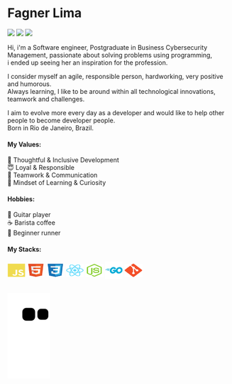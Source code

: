 # Fagner Lima

 <a href="https://instagram.com/nagref.jpeg" target="_blank"><img src="https://img.shields.io/badge/-Instagram-%23E4405F?style=for-the-badge&logo=instagram&logoColor=white"></a>
 <a href="https://www.linkedin.com/in/fagnerrlima" target="_blank"><img src="https://img.shields.io/badge/-LinkedIn-%230077B5?style=for-the-badge&logo=linkedin&logoColor=white"></a> 
 <a href="https://devfagnerlima.com" target="_blank"><img src="https://img.shields.io/badge/Site-8A2BE2?&style=for-the-badge&logo=vsco&logoColor=white"></a> 

Hi, i'm a Software engineer,
Postgraduate in Business
Cybersecurity Management,
passionate about solving problems
using programming,<br>
i ended up seeing her
an inspiration for the profession.

I consider myself an agile,
responsible person, hardworking,
very positive and humorous.<br>
Always learning, I like to be around
within all technological innovations,
teamwork and challenges.<br>

I aim to evolve more every day
as a developer and would like to help
other people to become developer people.<br>
Born in Rio de Janeiro, Brazil.


<!-- <img src="https://github.com/demartini/demartini/blob/master/code.gif" width="15%"> -->

#### My Values:

🧠 Thoughtful & Inclusive Development <br/>
😇 Loyal & Responsible<br>
💬 Teamwork & Communication <br/>
🔮 Mindset of Learning & Curiosity

#### Hobbies: 

🎸 Guitar player <br/> 
☕ Barista coffee <br/>
🏃 Beginner runner 

#### My Stacks:


<div>
  <img align="center" alt="Nagref-Js" height="30" width="40" src="https://raw.githubusercontent.com/devicons/devicon/master/icons/javascript/javascript-plain.svg">
  <img align="center" alt="Nagref-HTML" height="30" width="40" src="https://raw.githubusercontent.com/devicons/devicon/master/icons/html5/html5-original.svg">
  <img align="center" alt="Nagref-CSS" height="30" width="40" src="https://raw.githubusercontent.com/devicons/devicon/master/icons/css3/css3-original.svg">
  <img align="center" alt="Nagref-React" height="30" width="40" src="https://raw.githubusercontent.com/devicons/devicon/master/icons/react/react-original.svg">
  <img align="center" alt="Nagref-NodeJS" height="30" width="40" src="https://github.com/devicons/devicon/blob/master/icons/nodejs/nodejs-original.svg">
  <img align="center" alt="Nagref-Golang" height="40" width="40" src="https://github.com/devicons/devicon/blob/master/icons/go/go-original-wordmark.svg">
  <img align="center" alt="Nagref-Git" height="30" width="40" src="https://github.com/devicons/devicon/blob/master/icons/git/git-original.svg">
</div><br/>
<div>
  
 
<!--  ![TOP Linguagens](https://github-readme-stats.vercel.app/api/top-langs/?username=Nagref&layout=compact&theme=omni) ![GitHubStats](https://github-readme-stats.vercel.app/api?username=Nagref&show_icons=true&include_all_commits=true&line_height=20&hide_border=true&theme=omni) -->
 
 

</div>

 ![Snake animation](https://github.com/Nagref/Nagref/blob/output/github-contribution-grid-snake.svg)
 


